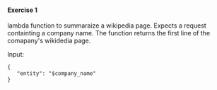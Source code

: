 #### Exercise 1

lambda function to summaraize a wikipedia page. Expects a request containting a company name. The function returns the first line of the comapany's wikidedia page.

Input:
```
{
   "entity": "$company_name"
}
```

